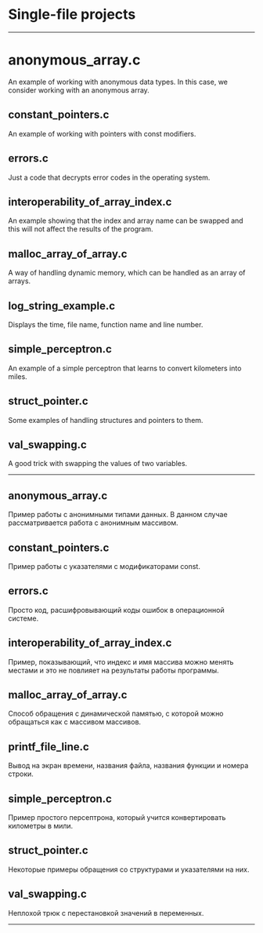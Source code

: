 # Single-file projects


***********


# anonymous_array.c

An example of working with anonymous data types.
In this case, we consider working with an anonymous array.

## constant_pointers.c

An example of working with pointers with const modifiers.

## errors.c

Just a code that decrypts error codes in the operating system.

## interoperability_of_array_index.c

An example showing that the index and
array name can be swapped and this will not affect the results of the program.

## malloc_array_of_array.c

A way of handling dynamic memory, which can be handled as an array of arrays.

## log_string_example.c

Displays the time, file name, function name and line number.

## simple_perceptron.c

An example of a simple perceptron that learns to convert kilometers into miles.

## struct_pointer.c

Some examples of handling structures and pointers to them.

## val_swapping.c

A good trick with swapping the values of two variables.


**********


## anonymous_array.c

Пример работы с анонимными типами данных.
В данном случае рассматривается работа с анонимным массивом.

## constant_pointers.c

Пример работы с указателями с модификаторами const.

## errors.c

Просто код, расшифровывающий коды ошибок в операционной системе.

## interoperability_of_array_index.c

Пример, показывающий, что индекс и
имя массива можно менять местами и это не повлияет на результаты работы программы.

## malloc_array_of_array.c

Способ обращения с динамической памятью, с которой можно обращаться как с массивом массивов.

## printf_file_line.c

Вывод на экран времени, названия файла, названия функции и номера строки.

## simple_perceptron.с

Пример простого персептрона, который учится конвертировать километры в мили.

## struct_pointer.c

Некоторые примеры обращения со структурами и указателями на них.

## val_swapping.с

Неплохой трюк с перестановкой значений в переменных.


**********

